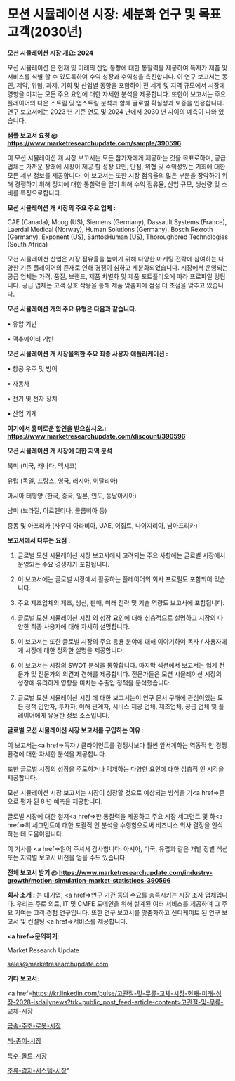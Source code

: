 # 모션 시뮬레이션 시장: 세분화 연구 및 목표 고객(2030년)

<strong>모션 시뮬레이션 시장 개요: 2024</strong>

모션 시뮬레이션 은 현재 및 미래의 산업 동향에 대한 통찰력을 제공하여 독자가 제품 및 서비스를 식별 할 수 있도록하여 수익 성장과 수익성을 촉진합니다. 이 연구 보고서는 동인, 제약, 위협, 과제, 기회 및 산업별 동향을 포함하여 전 세계 및 지역 규모에서 시장에 영향을 미치는 모든 주요 요인에 대한 자세한 분석을 제공합니다. 또한이 보고서는 주요 플레이어의 다운 스트림 및 업스트림 분석과 함께 글로벌 확실성과 보증을 인용합니다. 연구 보고서에는 2023 년 기준 연도 및 2024 년에서 2030 년 사이의 예측이 나와 있습니다.



<strong>샘플 보고서 요청 @ <a href=https://www.marketresearchupdate.com/sample/390596>https://www.marketresearchupdate.com/sample/390596</a></strong>

이 모션 시뮬레이션 개 시장 보고서는 모든 참가자에게 제공하는 것을 목표로하며, 공급 업체는 가까운 장래에 시장이 제공 할 성장 요인, 단점, 위협 및 수익성있는 기회에 대한 모든 세부 정보를 제공합니다. 이 보고서는 또한 시장 점유율의 많은 부분을 장악하기 위해 경쟁하기 위해 정치에 대한 통찰력을 얻기 위해 수익 점유율, 산업 규모, 생산량 및 소비를 특징으로합니다.



<strong>모션 시뮬레이션 개 시장의 주요 주요 업체 :</strong>

CAE (Canada), Moog (US), Siemens (Germany), Dassault Systems (France), Laerdal Medical (Norway), Human Solutions (Germany), Bosch Rexroth (Germany), Exponent (US), SantosHuman (US), Thoroughbred Technologies (South Africa)

모션 시뮬레이션 산업은 시장 점유율을 높이기 위해 다양한 마케팅 전략에 참여하는 다양한 기존 플레이어의 존재로 인해 경쟁이 심하고 세분화되었습니다. 시장에서 운영되는 공급 업체는 가격, 품질, 브랜드, 제품 차별화 및 제품 포트폴리오에 따라 프로파일 링됩니다. 공급 업체는 고객 상호 작용을 통해 제품 맞춤화에 점점 더 초점을 맞추고 있습니다.



<strong>모션 시뮬레이션 개의 주요 유형은 다음과 같습니다.</strong>

• 유압 기반

• 액추에이터 기반



<strong>모션 시뮬레이션 개 시장을위한 주요 최종 사용자 애플리케이션 :</strong>

• 항공 우주 및 방어

• 자동차

• 전기 및 전자 장치

• 산업 기계



<strong>여기에서 흥미로운 할인을 받으십시오.: <a href=https://www.marketresearchupdate.com/discount/390596>https://www.marketresearchupdate.com/discount/390596</a></strong>



<strong>모션 시뮬레이션 개 시장에 대한 지역 분석</strong>

북미 (미국, 캐나다, 멕시코)

유럽 (독일, 프랑스, 영국, 러시아, 이탈리아)

아시아 태평양 (한국, 중국, 일본, 인도, 동남아시아)

남미 (브라질, 아르헨티나, 콜롬비아 등)

중동 및 아프리카 (사우디 아라비아, UAE, 이집트, 나이지리아, 남아프리카)



<strong>보고서에서 다루는 요점 :</strong>

1. 글로벌 모션 시뮬레이션 시장 보고서에서 고려되는 주요 사항에는 글로벌 시장에서 운영되는 주요 경쟁자가 포함됩니다.

2. 이 보고서에는 글로벌 시장에서 활동하는 플레이어의 회사 프로필도 포함되어 있습니다.

3. 주요 제조업체의 제조, 생산, 판매, 미래 전략 및 기술 역량도 보고서에 포함됩니다.

4. 글로벌 모션 시뮬레이션 시장 의 성장 요인에 대해 심층적으로 설명하고 시장의 다양한 최종 사용자에 대해 자세히 설명합니다.

5. 이 보고서는 또한 글로벌 시장의 주요 응용 분야에 대해 이야기하여 독자 / 사용자에게 시장에 대한 정확한 설명을 제공합니다.

6. 이 보고서는 시장의 SWOT 분석을 통합합니다. 마지막 섹션에서 보고서는 업계 전문가 및 전문가의 의견과 견해를 제공합니다. 전문가들은 모션 시뮬레이션 시장의 성장에 유리하게 영향을 미치는 수출입 정책을 분석했습니다.

7. 글로벌 모션 시뮬레이션 시장 에 대한 보고서는이 연구 문서 구매에 관심이있는 모든 정책 입안자, 투자자, 이해 관계자, 서비스 제공 업체, 제조업체, 공급 업체 및 플레이어에게 유용한 정보 소스입니다.



<strong>글로벌 모션 시뮬레이션 시장 보고서를 구입하는 이유 :</strong>

이 보고서는<a href=>독자 / 클</a>라이언트를 경쟁사보다 훨씬 앞서게하는 역동적 인 경쟁 환경에 대한 자세한 분석을 제공합니다.

또한 글로벌 시장의 성장을 주도하거나 억제하는 다양한 요인에 대한 심층적 인 시각을 제공합니다.

모션 시뮬레이션 시장 보고서는 시장이 성장할 것으로 예상되는 방식을 기<a href=>준으로</a> 평가 된 8 년 예측을 제공합니다.

글로벌 시장에 대한 철저<a href=>한 통찰력</a>을 제공하고 주요 시장 세그먼트 및 하<a href=>위 세그</a>먼트에 대한 포괄적 인 분석을 수행함으로써 비즈니스 의사 결정을 인식하는 데 도움이됩니다.

이 기사를 <a href=>읽어 주</a>셔서 감사합니다. 아시아, 미국, 유럽과 같은 개별 장별 섹션 또는 지역별 보고서 버전을 얻을 수도 있습니다.



<strong>전체 보고서 받기 @ <a href=https://www.marketresearchupdate.com/industry-growth/motion-simulation-market-statistices-390596>https://www.marketresearchupdate.com/industry-growth/motion-simulation-market-statistices-390596</a></strong>



<strong>회사 소개 :</strong>
는 대기업, <a href=>연구 기</a>관 등의 수요를 충족시키는 시장 조사 업체입니다. 우리는 주로 의료, IT 및 CMFE 도메인을 위해 설계된 여러 서비스를 제공하며 그 주요 기여는 고객 경험 연구입니다. 또한 연구 보고서를 맞춤화하고 신디케이트 된 연구 보고서 및 컨설팅 <a href=>서비</a>스를 제공합니다.



<strong><a href=>문의하기:</a></strong>

Market Research Update

sales@marketresearchupdate.com



<strong>기타 보고서:</strong>

<a href=https://kr.linkedin.com/pulse/고관절-및-무릎-교체-시장-현재-미래-성장-2028-isdailynews?trk=public_post_feed-article-content>고관절-및-무릎-교체-시장</a>

<a href=https://www.linkedin.com/pulse/금속-주조-로봇-시장-경쟁-분석-및-성장-잠재력-2029-market-matrix-musings-analysis/>금속-주조-로봇-시장</a>

<a href=https://www.linkedin.com/pulse/책-종이-시장-경쟁-분석-및-성장-잠재력-2029-analytics-avenue-adventures-24-ana-njdwf/>책-종이-시장</a>

<a href=https://www.linkedin.com/pulse/특수-몰트-시장-현재-및-미래-성장-2029-survey-spotlight-pro-24-analysis-xp4rf/>특수-몰트-시장</a>

<a href=https://www.linkedin.com/pulse/조류-감지-시스템-시장-경쟁-분석-및-성장-잠재력-2030-trend-tracking-tips-360-analysis-b2gqf/>조류-감지-시스템-시장</a>"
